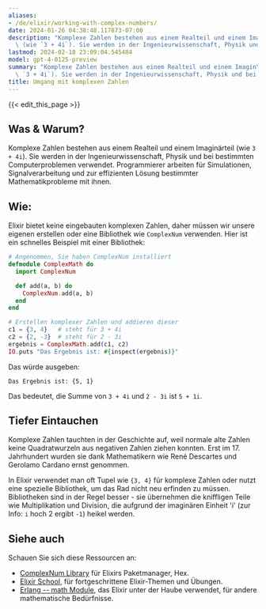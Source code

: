 ```yaml
---
aliases:
- /de/elixir/working-with-complex-numbers/
date: 2024-01-26 04:38:48.117873-07:00
description: "Komplexe Zahlen bestehen aus einem Realteil und einem Imagin\xE4rteil\
  \ (wie `3 + 4i`). Sie werden in der Ingenieurwissenschaft, Physik und bei bestimmten\u2026"
lastmod: 2024-02-18 23:09:04.545484
model: gpt-4-0125-preview
summary: "Komplexe Zahlen bestehen aus einem Realteil und einem Imagin\xE4rteil (wie\
  \ `3 + 4i`). Sie werden in der Ingenieurwissenschaft, Physik und bei bestimmten\u2026"
title: Umgang mit komplexen Zahlen
---
```


{{< edit_this_page >}}

## Was & Warum?
Komplexe Zahlen bestehen aus einem Realteil und einem Imaginärteil (wie `3 + 4i`). Sie werden in der Ingenieurwissenschaft, Physik und bei bestimmten Computerproblemen verwendet. Programmierer arbeiten für Simulationen, Signalverarbeitung und zur effizienten Lösung bestimmter Mathematikprobleme mit ihnen.

## Wie:
Elixir bietet keine eingebauten komplexen Zahlen, daher müssen wir unsere eigenen erstellen oder eine Bibliothek wie `ComplexNum` verwenden. Hier ist ein schnelles Beispiel mit einer Bibliothek:

```elixir
# Angenommen, Sie haben ComplexNum installiert
defmodule ComplexMath do
  import ComplexNum

  def add(a, b) do
    ComplexNum.add(a, b)
  end
end

# Erstellen komplexer Zahlen und addieren dieser
c1 = {3, 4}   # steht für 3 + 4i
c2 = {2, -3}  # steht für 2 - 3i
ergebnis = ComplexMath.add(c1, c2)
IO.puts "Das Ergebnis ist: #{inspect(ergebnis)}"
```

Das würde ausgeben:
```
Das Ergebnis ist: {5, 1}
```

Das bedeutet, die Summe von `3 + 4i` und `2 - 3i` ist `5 + 1i`.

## Tiefer Eintauchen
Komplexe Zahlen tauchten in der Geschichte auf, weil normale alte Zahlen keine Quadratwurzeln aus negativen Zahlen ziehen konnten. Erst im 17. Jahrhundert wurden sie dank Mathematikern wie René Descartes und Gerolamo Cardano ernst genommen.

In Elixir verwendet man oft Tupel wie `{3, 4}` für komplexe Zahlen oder nutzt eine spezielle Bibliothek, um das Rad nicht neu erfinden zu müssen. Bibliotheken sind in der Regel besser - sie übernehmen die kniffligen Teile wie Multiplikation und Division, die aufgrund der imaginären Einheit 'i' (zur Info: `i` hoch 2 ergibt `-1`) heikel werden.

## Siehe auch
Schauen Sie sich diese Ressourcen an:
- [ComplexNum Library](https://hex.pm/packages/complex_num) für Elixirs Paketmanager, Hex.
- [Elixir School](https://elixirschool.com/en/), für fortgeschrittene Elixir-Themen und Übungen.
- [Erlang -- math Module](http://erlang.org/doc/man/math.html), das Elixir unter der Haube verwendet, für andere mathematische Bedürfnisse.
